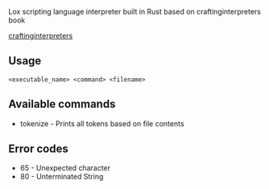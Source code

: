 Lox scripting language interpreter built in Rust based on craftinginterpreters book

[craftinginterpreters](https://craftinginterpreters.com/)

## Usage
`<executable_name> <command> <filename>`

## Available commands
- tokenize - Prints all tokens based on file contents

## Error codes
- 65 - Unexpected character
- 80 - Unterminated String